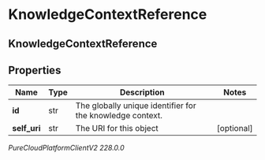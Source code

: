 # KnowledgeContextReference

## KnowledgeContextReference

## Properties

|Name | Type | Description | Notes|
|------------ | ------------- | ------------- | -------------|
| **id** | str | The globally unique identifier for the knowledge context. | |
| **self_uri** | str | The URI for this object | [optional] |



_PureCloudPlatformClientV2 228.0.0_
